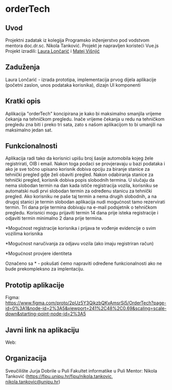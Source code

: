 # orderTech

## Uvod

Projektni zadatak iz kolegija Programsko inženjerstvo pod vodstvom mentora doc.dr.sc. Nikola Tanković.
Projekt je napravljen koristeći Vue.js
Projekt izradili: [Laura Lončarić](https://github.com/LoncaricLaura) i [Matej Višnjić](https://github.com/mvisnjic)

## Zaduženja

Laura Lončarić - izrada prototipa, implementacija prvog dijela aplikacije (početni zaslon, unos podataka korisnika), dizajn UI komponenti

## Kratki opis

Aplikacija "orderTech" koncipirana je kako bi maksimalno smanjila vrijeme čekanja na tehničkom pregledu. Inače vrijeme čekanja u redu na tehničkom pregledu zna biti i preko tri sata, zato s našom aplikacijom to bi umanjili na maksimalno jedan sat.

## Funkcionalnosti

Aplikacija radi tako da korisnici upišu broj šasije automobila kojeg žele registrirati, OIB i email. Nakon toga podaci se provjeravaju u bazi podataka i ako je sve točno upisano korisnik dobiva opciju za biranje stanice za tehnički pregled gdje želi obaviti pregled. Nakon odabiranja stanice za tehnički pregled, korisnik dobiva popis slobodnih termina. U slučaju da nema slobodan termin na dan kada ističe registracija vozila, korisniku se automatski nudi prvi slobodan termin za određenu stanicu za tehnički pregled. Ako korisniku ne paše taj termin a nema drugih slobodnih, a na drugoj stanici je termin slobodan aplikacija nudi mogućnost tamo rezervirati termin. Tri dana prije termina dobivaju na e-mail podsjetnik o tehničkom pregledu. Korisnici mogu prijaviti termin 14 dana prije isteka registracije i odjaviti termin minimalno 2 dana prije termina.

\*Mogućnost registracije korisnika i prijava te vođenje evidencije o svim vozilima korisnika

\*Mogućnost naručivanja za odjavu vozila (ako imaju registriran račun)

\*Mogućnost provjere identiteta

Označeno sa \* - pokušati ćemo napraviti određene funkcionalnosti ako ne bude prekompleksno za implentaciju.

## Prototip aplikacije

Figma: https://www.figma.com/proto/2pUz5Y3QjkzbQKvAmsrSj5/OrderTech?page-id=0%3A1&node-id=2%3A5&viewport=241%2C48%2C0.69&scaling=scale-down&starting-point-node-id=2%3A5

## Javni link na aplikaciju

Web:

## Organizacija

Sveučilište Jurja Dobrile u Puli
Fakultet informatike u Puli
Mentor: Nikola Tanković (https://fipu.unipu.hr/fipu/nikola.tankovic, nikola.tankovic@unipu.hr)
